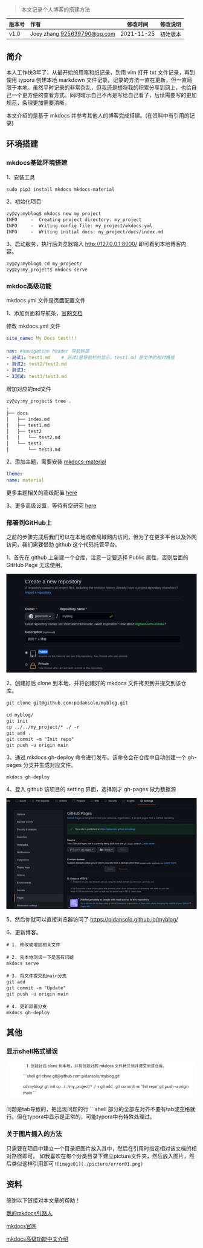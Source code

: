 

> 本文记录个人博客的搭建方法



| 版本号 | 作者                        | 修改时间   | 修改说明 |
| ------ | :-------------------------- | ---------- | -------- |
| v1.0   | Joey zhang 925639790@qq.com | 2021-11-25 | 初始版本 |


## 简介

本人工作快3年了，从最开始的用笔和纸记录，到用 vim 打开 txt 文件记录，再到使用 typora 创建本地 markdown 文件记录。记录的方法一直在更新，但一直局限于本地。虽然平时记录的非常杂乱，但我还是想将我的积累分享到网上，也给自己一个更方便的查看方式。同时暗示自己不再是写给自己看了，后续需要写的更加规范，条理更加需要清晰。

本文介绍的是基于 mkdocs 并参考其他人的博客完成搭建。(在资料中有引用的记录)



## 环境搭建

### mkdocs基础环境搭建

1、安装工具

```shell
sudo pip3 install mkdocs mkdocs-material
```

2、初始化项目

```shell
zy@zy:myblog$ mkdocs new my_project
INFO     -  Creating project directory: my_project
INFO     -  Writing config file: my_project/mkdocs.yml
INFO     -  Writing initial docs: my_project/docs/index.md
```

3、启动服务，执行后浏览器输入 http://127.0.0.1:8000/ 即可看到本地博客内容。

```shell
zy@zy:myblog$ cd my_project/
zy@zy:my_project$ mkdocs serve
```



### mkdoc高级功能

mkdocs.yml 文件是页面配置文件

1、添加页面和导航条，[官网文档](https://www.mkdocs.org/getting-started/#adding-pages)

修改 mkdocs.yml 文件

```yaml
site_name: My Docs test!!!

nav: #navigation header 导航标题
- 测试1: test1.md    # 测试1是导航栏的显示，test1.md 是文件的相对路径
- 测试2: test2/test2.md
- 测试3: 
- 3测试: test3/test3.md
```

增加对应的md文件

```shell
zy@zy:my_project$ tree .
.
├── docs
│   ├── index.md
│   ├── test1.md
│   ├── test2
│   │   └── test2.md
│   └── test3
│       └── test3.md
```

2、添加主题，需要安装 [mkdocs-material](https://squidfunk.github.io/mkdocs-material/)

```yaml
theme:
name: material
```

更多主题相关的高级配置 [here](https://squidfunk.github.io/mkdocs-material/creating-your-site/#advanced-configuration)

3、更多高级设置，等待有空研究 [here](https://cyent.github.io/markdown-with-mkdocs-material/appendix/pygments/)



### 部署到GitHub上

之前的步骤完成后我们可以在本地或者局域网内访问，但为了在更多平台以及外网访问，我们需要借助 github 这个代码托管平台。

1、首先在 github 上新建一个仓库，注意一定要选择 Public 属性，否则后面的 GitHub Page 无法使用。

![create_github_repo](./picture/create_github_repo.png)

2、创建好后 clone 到本地，并将创建好的 mkdocs 文件拷贝到并提交到该仓库。

```shell
git clone git@github.com:pidansolo/myblog.git

cd myblog/
git init
cp ../../my_project/* ./ -r
git add .
git commit -m "Init repo"
git push -u origin main
```

3、通过 mkdocs gh-deploy 命令进行发布。该命令会在仓库中自动创建一个 gh-pages 分支并生成对应文件。

```shell
mkdocs gh-deploy
```

4、登入 github 该项目的 setting 界面，选择刚才 gh-pages 做为数据源

![setting_github_pages](./picture/setting_github_pages.png)

5、然后你就可以直接浏览器访问了 https://pidansolo.github.io/myblog/

6、更新博客。

```shell
# 1. 修改或增加相关文件

# 2. 先本地测试一下是否有问题
mkdocs serve

# 3. 将文件提交到main分支
git add 
git commit -m "Update"
git push -u origin main

# 4. 更新部署分支
mkdocs gh-deploy
```



## 其他

### 显示shell格式错误

![image01](./picture/error01.png)

问题是tab导致的，把出现问题的行 ```shell 部分的全部左对齐不要有tab或空格就行。但在typora中显示是正常的，可能typora中有特殊处理过。



### 关于图片插入的方法
只需要在项目中建立一个目录把图片放入其中，然后在引用时指定相对该文档的相对路径即可。
如我喜欢在每个分类目录下建立picture文件夹，然后放入图片，然后类似这样引用即可`![image01](./picture/error01.png)`



## 资料

感谢以下链接对本文章的帮助！

[我的mkdocs引路人](https://wiki.noodlefighter.com/)

[mkdocs官网](https://www.mkdocs.org/)

[mkdocs高级功能中文介绍](https://cyent.github.io/markdown-with-mkdocs-material/)
